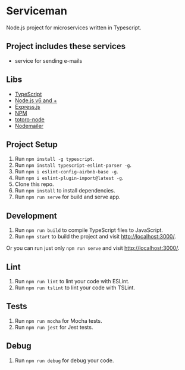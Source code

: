 # Serviceman

Node.js project for microservices written in Typescript.

## Project includes these services

- service for sending e-mails

## Libs

- [TypeScript](https://www.typescriptlang.org/index.html#download-links)
- [Node.js v6 and +](https://nodejs.org/en/download/)
- [Express.js](https://expressjs.com/)
- [NPM](https://docs.npmjs.com/getting-started/what-is-npm)
- [totoro-node](https://www.npmjs.com/package/totoro-node)
- [Nodemailer](https://nodemailer.com/about/)

## Project Setup

1. Run `npm install -g typescript`.
2. Run `npm install typescript-eslint-parser -g`.
3. Run `npm i eslint-config-airbnb-base -g`.
4. Run `npm i eslint-plugin-import@latest -g`.
5. Clone this repo.
6. Run `npm install` to install dependencies.
7. Run `npm run serve` for build and serve app.

## Development

1. Run `npm run build` to compile TypeScript files to JavaScript.
2. Run `npm start` to build the project and visit [http://localhost:3000/](http://localhost:3000/).

Or you can run just only `npm run serve` and visit [http://localhost:3000/](http://localhost:3000/).

## Lint

1. Run `npm run lint` to lint your code with ESLint.
2. Run `npm run tslint` to lint your code with TSLint.

## Tests

1. Run `npm run mocha` for Mocha tests.
2. Run `npm run jest` for Jest tests.

## Debug

1. Run `npm run debug` for debug your code.